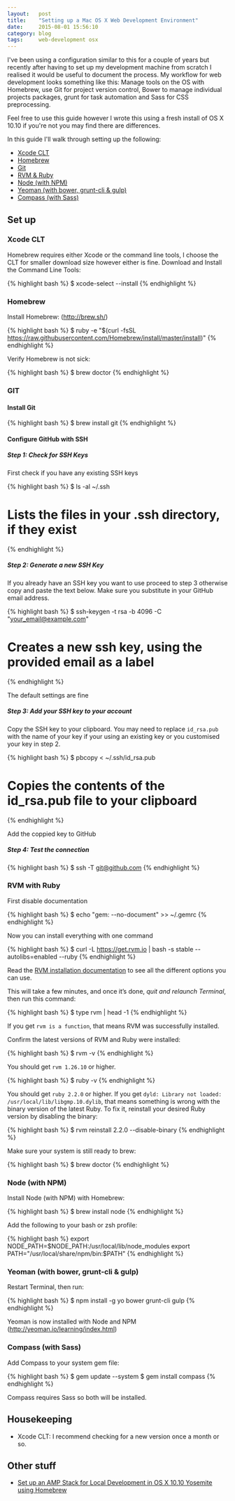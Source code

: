 ```yaml
---
layout:   post
title:    "Setting up a Mac OS X Web Development Environment"
date:     2015-08-01 15:56:10
category: blog
tags:     web-development osx
---
```

I've been using a configuration similar to this for a couple of years but recently after having to set up my development machine from scratch I realised it would be useful to document the process. My workflow for web development looks something like this: Manage tools on the OS with Homebrew, use Git for project version control, Bower to manage individual projects packages, grunt for task automation and Sass for CSS preprocessing.

Feel free to use this guide however I wrote this using a fresh install of OS X 10.10 if you're not you may find there are differences.

In this guide I'll walk through setting up the following:

* [Xcode CLT](#xcode-clt)
* [Homebrew](#homebrew)
* [Git](#git)
* [RVM & Ruby](#rvm-with-ruby)
* [Node (with NPM)](#node-with-npm)
* [Yeoman (with bower, grunt-cli & gulp)](#yeoman-with-bower-grunt-cli--gulp)
* [Compass (with Sass)](#compass-with-sass)

## Set up

### Xcode CLT
Homebrew requires either Xcode or the command line tools, I choose the CLT for smaller download size however either is fine.
Download and Install the Command Line Tools:

{% highlight bash %}
$ xcode-select --install
{% endhighlight %}

### Homebrew
Install Homebrew: (http://brew.sh/)

{% highlight bash %}
$ ruby -e "$(curl -fsSL https://raw.githubusercontent.com/Homebrew/install/master/install)"
{% endhighlight %}

Verify Homebrew is not sick:

{% highlight bash %}
$ brew doctor
{% endhighlight %}

### GIT

#### Install Git

{% highlight bash %}
$ brew install git
{% endhighlight %}

#### Configure GitHub with SSH

##### Step 1: Check for SSH Keys

First check if you have any existing SSH keys

{% highlight bash %}
$ ls -al ~/.ssh
# Lists the files in your .ssh directory, if they exist
{% endhighlight %}

##### Step 2: Generate a new SSH Key

If you already have an SSH key you want to use proceed to step 3 otherwise copy and paste the text below. Make sure you substitute in your GitHub email address.

{% highlight bash %}
$ ssh-keygen -t rsa -b 4096 -C "your_email@example.com"
# Creates a new ssh key, using the provided email as a label
{% endhighlight %}

The default settings are fine


##### Step 3: Add your SSH key to your account

Copy the SSH key to your clipboard. You may need to replace `id_rsa.pub` with the name of your key if your using an existing key or you customised your key in step 2.

{% highlight bash %}
$ pbcopy < ~/.ssh/id_rsa.pub
# Copies the contents of the id_rsa.pub file to your clipboard
{% endhighlight %}

Add the coppied key to GitHub


##### Step 4: Test the connection

{% highlight bash %}
$ ssh -T git@github.com
{% endhighlight %}

### RVM with Ruby

First disable documentation

{% highlight bash %}
$ echo "gem: --no-document" >> ~/.gemrc
{% endhighlight %}

Now you can install everything with one command

{% highlight bash %}
$ curl -L https://get.rvm.io | bash -s stable --autolibs=enabled --ruby
{% endhighlight %}

Read the [RVM installation documentation](https://github.com/rvm/rvm#installation) to see all the different options you can use.

This will take a few minutes, and once it’s done, _quit and relaunch Terminal_, then run this command:

{% highlight bash %}
$ type rvm | head -1
{% endhighlight %}

If you get `rvm is a function`, that means RVM was successfully installed.

Confirm the latest versions of RVM and Ruby were installed:

{% highlight bash %}
$ rvm -v
{% endhighlight %}

You should get `rvm 1.26.10` or higher.

{% highlight bash %}
$ ruby -v
{% endhighlight %}

You should get `ruby 2.2.0` or higher. If you get `dyld: Library not loaded: /usr/local/lib/libgmp.10.dylib`, that means something is wrong with the binary version of the latest Ruby. To fix it, reinstall your desired Ruby version by disabling the binary:

{% highlight bash %}
$ rvm reinstall 2.2.0 --disable-binary
{% endhighlight %}

Make sure your system is still ready to brew:

{% highlight bash %}
$ brew doctor
{% endhighlight %}

### Node (with NPM)
Install Node (with NPM) with Homebrew:

{% highlight bash %}
$ brew install node
{% endhighlight %}

Add the following to your bash or zsh profile:

{% highlight bash %}
export NODE_PATH=$NODE_PATH:/usr/local/lib/node_modules
export PATH="/usr/local/share/npm/bin:$PATH"
{% endhighlight %}

### Yeoman (with bower, grunt-cli & gulp)
Restart Terminal, then run:

{% highlight bash %}
$ npm install -g yo bower grunt-cli gulp
{% endhighlight %}

Yeoman is now installed with Node and NPM (http://yeoman.io/learning/index.html)

### Compass (with Sass)
Add Compass to your system gem file:

{% highlight bash %}
$ gem update --system
$ gem install compass
{% endhighlight %}

Compass requires Sass so both will be installed.

## Housekeeping

* Xcode CLT: I recommend checking for a new version once a month or so.

## Other stuff

* [Set up an AMP Stack for Local Development in OS X 10.10 Yosemite using Homebrew](https://echo.co/blog/os-x-1010-yosemite-local-development-environment-apache-php-and-mysql-homebrew)
